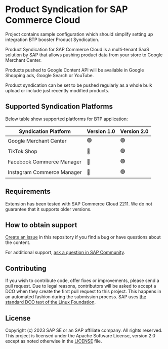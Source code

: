 # Product Syndication for SAP Commerce Cloud

Project contains sample configuration which should simplify setting up integration BTP booster Product Syndication.

Product Syndication for SAP Commerce Cloud is a multi-tenant SaaS solution by SAP that allows pushing product data from your store to Google Merchant Center.

Products pushed to Google Content API will be available in Google Shopping ads, Google Search or YouTube.

Product syndication can be set to be pushed regularly as a whole bulk upload or include just recently modified products.

## Supported Syndication Platforms

Below table show supported platforms for BTP application:

| Syndication Platform | Version 1.0 | Version 2.0 |
|----------------------|-------------|-------------|
| Google Merchant Center| 🟢 | 🟢 |
| TikTok Shop | 🔴 | 🟢 |
| Facebook Commerce Manager | 🔴 | 🟢 |
| Instagram Commerce Manager | 🔴 | 🟢 |

## Requirements

Extension has been tested with SAP Commerce Cloud 2211. We do not guarantee that it supports older versions.


## How to obtain support
[Create an issue](https://github.com/SAP-samples/commerce-cloud-btp-product-syndication/issues) in this repository if you find a bug or have questions about the content.
 
For additional support, [ask a question in SAP Community](https://answers.sap.com/questions/ask.html).

## Contributing
If you wish to contribute code, offer fixes or improvements, please send a pull request. Due to legal reasons, contributors will be asked to accept a DCO when they create the first pull request to this project. This happens in an automated fashion during the submission process. SAP uses [the standard DCO text of the Linux Foundation](https://developercertificate.org/).

## License
Copyright (c) 2023 SAP SE or an SAP affiliate company. All rights reserved. This project is licensed under the Apache Software License, version 2.0 except as noted otherwise in the [LICENSE](https://github.com/SAP-samples/commerce-cloud-btp-product-syndication/blob/main/LICENSE) file.